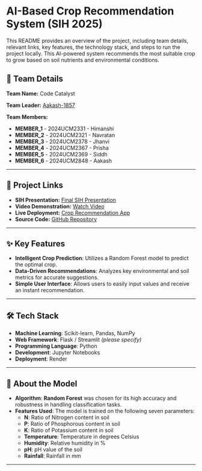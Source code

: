 # AI-Based Crop Recommendation System (SIH 2025)

This README provides an overview of the project, including team details, relevant links, key features, the technology stack, and steps to run the project locally. This AI-powered system recommends the most suitable crop to grow based on soil nutrients and environmental conditions.

## 👥 Team Details

**Team Name:** Code Catalyst

**Team Leader:** [Aakash-1857](https://github.com/Aakash-1857)

**Team Members:**

- **MEMBER_1** - 2024UCM2331 - Himanshi
- **MEMBER_2** - 2024UCM2321 - Navratan
- **MEMBER_3** - 2024UCM2378 - Jhanvi
- **MEMBER_4** - 2024UCM2367 - Prisha
- **MEMBER_5** - 2024UCM2369 - Siddh
- **MEMBER_6** - 2024UCM2848 - Aakash

---

## 🔗 Project Links

- **SIH Presentation:** [Final SIH Presentation](https://github.com/Aakash-1857/Crop-Recommendation-System/blob/main/SIH%20PPT.pdf)
- **Video Demonstration:** [Watch Video](https://youtu.be/jgvEz2UukkA?si=9-FUT4vyvWLIFCJq)
- **Live Deployment:** [Crop Recommendation App](https://crop-recommendation-system-icqy.onrender.com/)
- **Source Code:** [GitHub Repository](https://github.com/Aakash-1857/Crop-Recommendation-System)

---

## ✨ Key Features

- **Intelligent Crop Prediction**: Utilizes a Random Forest model to predict the optimal crop.
- **Data-Driven Recommendations**: Analyzes key environmental and soil metrics for accurate suggestions.
- **Simple User Interface**: Allows users to easily input values and receive an instant recommendation.

---

## 🛠️ Tech Stack

- **Machine Learning**: Scikit-learn, Pandas, NumPy
- **Web Framework**: Flask / Streamlit *(please specify)*
- **Programming Language**: Python
- **Development**: Jupyter Notebooks
- **Deployment**: Render

---

## 🔬 About the Model

- **Algorithm**: **Random Forest** was chosen for its high accuracy and robustness in handling classification tasks.
- **Features Used**: The model is trained on the following seven parameters:
    - **N**: Ratio of Nitrogen content in soil
    - **P**: Ratio of Phosphorous content in soil
    - **K**: Ratio of Potassium content in soil
    - **Temperature**: Temperature in degrees Celsius
    - **Humidity**: Relative humidity in %
    - **pH**: pH value of the soil
    - **Rainfall**: Rainfall in mm

---
